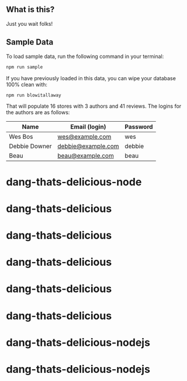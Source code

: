 ## What is this?

Just you wait folks!

## Sample Data

To load sample data, run the following command in your terminal:

```bash
npm run sample
```

If you have previously loaded in this data, you can wipe your database 100% clean with:

```bash
npm run blowitallaway
```

That will populate 16 stores with 3 authors and 41 reviews. The logins for the authors are as follows:

|Name|Email (login)|Password|
|---|---|---|
|Wes Bos|wes@example.com|wes|
|Debbie Downer|debbie@example.com|debbie|
|Beau|beau@example.com|beau|


# dang-thats-delicious-node
# dang-thats-delicious
# dang-thats-delicious
# dang-thats-delicious
# dang-thats-delicious
# dang-thats-delicious
# dang-thats-delicious-nodejs
# dang-thats-delicious-nodejs
